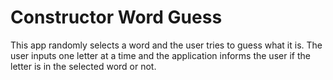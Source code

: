 # Constructor Word Guess
This app randomly selects a word and the user tries to guess what it is. The user inputs one letter at a time and the application informs the user if the letter is in the selected word or not.
